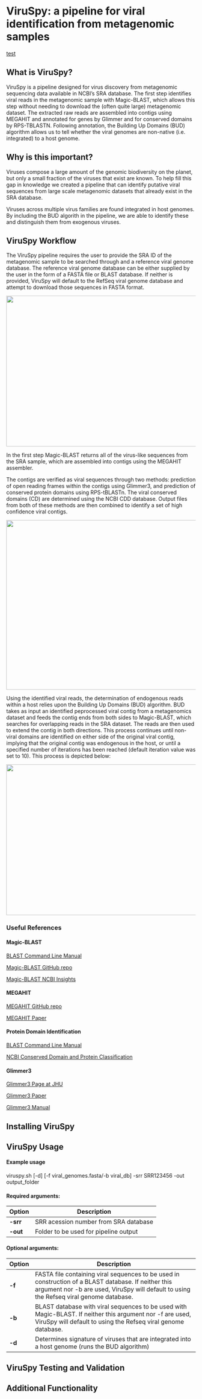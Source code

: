 # ViruSpy: a pipeline for viral identification from metagenomic samples

[test](#Why-is-this-important?)

## What is ViruSpy?

ViruSpy is a pipeline designed for virus discovery from metagenomic sequencing data available in NCBI’s SRA database. The first step identifies viral reads in the metagenomic sample with Magic-BLAST, which allows this step without needing to download the (often quite large) metagenomic dataset. The extracted raw reads are assembled into contigs using MEGAHIT and annotated for genes by Glimmer and for conserved domains by RPS-TBLASTN. Following annotation, the Building Up Domains (BUD) algorithm allows us to tell whether the viral genomes are non-native (i.e. integrated) to a host genome.

## <a name="Why is this important"></a>Why is this important?

Viruses compose a large amount of the genomic biodiversity on the planet, but only a small fraction of the viruses that exist are known. To help fill this gap in knowledge we created a pipeline that can identify putative viral sequences from large scale metagenomic datasets that already exist in the SRA database.

Viruses across multiple virus families are found integrated in host genomes. By including the BUD algorith in the pipeline, we are able to identify these and distinguish them from exogenous viruses.

## ViruSpy Workflow

The ViruSpy pipeline requires the user to provide the SRA ID of the metagenomic sample to be searched through and a reference viral genome database. The reference viral genome database can be either supplied by the user in the form of a FASTA file or BLAST database. If neither is provided, ViruSpy will default to the RefSeq viral genome database and attempt to download those sequences in FASTA format. 

<img src="https://github.com/NCBI-Hackathons/VirusCore/blob/master/input.png" height="400" width="550">

In the first step Magic-BLAST returns all of the virus-like sequences from the SRA sample, which are assembled into contigs using the MEGAHIT assembler.

The contigs are verified as viral sequences through two methods: prediction of open reading frames within the contigs using Glimmer3, and prediction of conserved protein domains using RPS-tBLASTn. The viral conserved domains (CD) are determined using the NCBI CDD database. Output files from both of these methods are then combined to identify a set of high confidence viral contigs. 

<img src="https://github.com/NCBI-Hackathons/VirusCore/blob/master/Workflow_Diagram.JPG" height="450" width="650">

Using the identified viral reads, the determination of endogenous reads within a host relies upon the Building Up Domains (BUD) algorithm. BUD takes as input an identified peprocessed viral contig from a metagenomics dataset and feeds the contig ends from both sides to Magic-BLAST, which searches for overlapping reads in the SRA dataset. The reads are then used to extend the contig in both directions. This process continues until non-viral domains are identified on either side of the original viral contig, implying that the original contig was endogenous in the host, or until a specified number of iterations has been reached (default iteration value was set to 10). This process is depicted below:

<img src="https://github.com/NCBI-Hackathons/VirusCore/blob/master/BUD_Algorithm.JPG" height="400" width="600">

### Useful References

#### Magic-BLAST

[BLAST Command Line Manual](https://www.ncbi.nlm.nih.gov/books/NBK279690/)

[Magic-BLAST GitHub repo](https://github.com/boratyng/magicblast)

[Magic-BLAST NCBI Insights](https://ncbiinsights.ncbi.nlm.nih.gov/2016/10/13/introducing-magic-blast/)

#### MEGAHIT

[MEGAHIT GitHub repo](https://github.com/voutcn/megahit)

[MEGAHIT Paper](https://www.ncbi.nlm.nih.gov/pubmed/25609793)

#### Protein Domain Identification

[BLAST Command Line Manual](https://www.ncbi.nlm.nih.gov/books/NBK279690/)

[NCBI Conserved Domain and Protein Classification](https://www.ncbi.nlm.nih.gov/Structure/cdd/cdd_help.shtml)

#### Glimmer3

[Glimmer3 Page at JHU](https://ccb.jhu.edu/software/glimmer/)

[Glimmer3 Paper](https://ccb.jhu.edu/papers/glimmer3.pdf)

[Glimmer3 Manual](https://ccb.jhu.edu/software/glimmer/glim302notes.pdf)

## Installing ViruSpy

## ViruSpy Usage

#### Example usage

viruspy.sh [-d] [-f viral_genomes.fasta/-b viral_db] -srr SRR123456 -out output_folder

#### Required arguments:

| Option     | Description                                     |
|------------|-------------------------------------------------|
| **-srr**   | SRR acession number from SRA database           |
| **-out**   | Folder to be used for pipeline output |

#### Optional arguments:

| Option    | Description |
|-----------|-------------|
| **-f**    |FASTA file containing viral sequences to be used in construction of a BLAST database. If neither this argument nor -b are used, ViruSpy will default to using the Refseq viral genome database.|
| **-b**    |BLAST database with viral sequences to be used with Magic-BLAST. If neither this argument nor -f are used, ViruSpy will default to using the Refseq viral genome database.|
| **-d**    |Determines signature of viruses that are integrated into a host genome (runs the BUD algorithm)|

## ViruSpy Testing and Validation

## Additional Functionality












